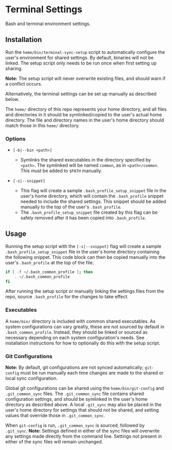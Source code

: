 # Terminal Settings

Bash and terminal environment settings.

## Installation

Run the `home/bin/terminal-sync-setup` script to automatically configure the
user's environment for shared settings. By default, binaries will not be linked.
The setup script only needs to be run once when first setting up sharing.

**Note:** The setup script will never overwrite existing files, and should warn
if a conflict occurs.

Alternatively, the terminal settings can be set up manually as described below.

The `home/` directory of this repo represents your home directory, and all files
and directories in it should be symlinked/copied to the user's actual home
directory. The file and directory names in the user's home directory should
match those in this `home/` directory.

### Options

- `[-b|--bin <path>]`
    - Symlinks the shared executables in the directory specified by `<path>`.
        The symlinked will be named `common`, as in `<path>/common`. This must
        be added to `$PATH` manually.

- `[-s|--snippet]`
    - This flag will create a sample `.bash_profile_setup_snippet` file in the
        user's home directory, which will contain the `.bash_profile` snippet
        needed to include the shared settings. This snippet should be added
        manually to the top of the user's `.bash_profile`.
    - The `.bash_profile_setup_snippet` file created by this flag can be safely
        removed after it has been copied into `.bash_profile`.

## Usage

Running the setup script with the `[-s|--snippet]` flag will create a sample
`.bash_profile_setup_snippet` file in the user's home directory containing the
following snippet. This code block can then be copied manually into the user's
`.bash_profile` at the top of the file:

```bash
if [ -f ~/.bash_common_profile ]; then
    . ~/.bash_common_profile
fi
```

After running the setup script or manually linking the settings files from the
repo, source `.bash_profile` for the changes to take effect.

### Executables

A `home/bin/` directory is included with common shared executables. As system
configurations can vary greatly, these are not sourced by default in
`.bash_common_profile`. Instead, they should be linked or sourced as necessary
depending on each system configuration's needs. See installation instructions
for how to optionally do this with the setup script.

### Git Configurations

**Note:** By default, git configurations are not synced automatically;
`git-config` must be run manually each time changes are made to the shared or
local sync configuration.

Global git configurations can be shared using the `home/bin/git-config` and
`.git_common_sync` files. The `.git_common_sync` file contains shared
configuration settings, and should be symlinked in the user's home directory as
described above. A local `.git_sync` may also be placed in the user's home
directory for settings that should not be shared, and setting values that
override those in `.git_common_sync`.

When `git-config` is run, `.git_common_sync` is sourced, followed by
`.git_sync`. **Note:** Settings defined in either of the sync files will
overwrite any settings made directly from the command line. Settings not present
in either of the sync files will remain unchanged.
